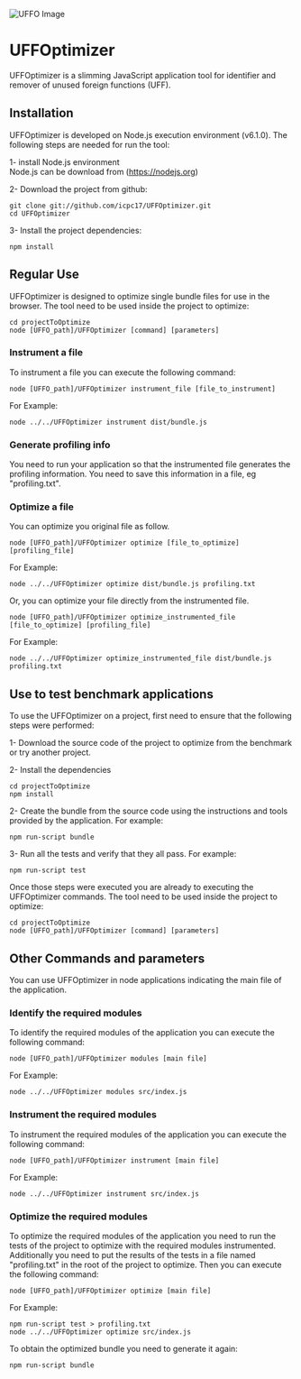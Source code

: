 ![UFFO Image](http://fs5.directupload.net/images/170302/d5zleuc5.png)
# UFFOptimizer

UFFOptimizer is a slimming JavaScript application tool for identifier and remover of unused foreign functions (UFF). 

## Installation

UFFOptimizer is developed on Node.js execution environment (v6.1.0). The following steps are needed for run the tool:

1- install Node.js environment  
Node.js can be download from (https://nodejs.org)

2- Download the project from github:

    git clone git://github.com/icpc17/UFFOptimizer.git
    cd UFFOptimizer

3- Install the project dependencies:

    npm install

## Regular Use

UFFOptimizer is designed to optimize single bundle files for use in the browser. The tool need to be used inside the project to optimize:

	cd projectToOptimize
	node [UFFO_path]/UFFOptimizer [command] [parameters]

### Instrument a file

To instrument a file you can execute the following command:

	node [UFFO_path]/UFFOptimizer instrument_file [file_to_instrument]

For Example:

	node ../../UFFOptimizer instrument dist/bundle.js

### Generate profiling info

You need to run your application so that the instrumented file generates the profiling information. You need to save this information in a file, eg "profiling.txt".

### Optimize a file

You can optimize you original file as follow.

	node [UFFO_path]/UFFOptimizer optimize [file_to_optimize] [profiling_file]

For Example:

	node ../../UFFOptimizer optimize dist/bundle.js profiling.txt

Or, you can optimize your file directly from the instrumented file.

	node [UFFO_path]/UFFOptimizer optimize_instrumented_file [file_to_optimize] [profiling_file]

For Example:

	node ../../UFFOptimizer optimize_instrumented_file dist/bundle.js profiling.txt

## Use to test benchmark applications

To use the UFFOptimizer on a project, first need to ensure that the following steps were performed:

1- Download the source code of the project to optimize from the benchmark or try another project. 
	
2- Install the dependencies

	cd projectToOptimize
	npm install

2- Create the bundle from the source code using the instructions and tools provided by the application. For example:

	npm run-script bundle

3- Run all the tests and verify that they all pass. For example:

	npm run-script test

Once those steps were executed you are already to executing the UFFOptimizer commands. The tool need to be used inside the project to optimize:
		
	cd projectToOptimize
	node [UFFO_path]/UFFOptimizer [command] [parameters]
	

## Other Commands and parameters

You can use UFFOptimizer in node applications indicating the main file of the application.

### Identify the required modules

To identify the required modules of the application you can execute the following command:

	node [UFFO_path]/UFFOptimizer modules [main file]
	
For Example:

	node ../../UFFOptimizer modules src/index.js

### Instrument the required modules

To instrument the required modules of the application you can execute the following command:

	node [UFFO_path]/UFFOptimizer instrument [main file]
	
For Example:

	node ../../UFFOptimizer instrument src/index.js
	
### Optimize the required modules

To optimize the required modules of the application you need to run the tests of the project to optimize with the required modules instrumented. Additionally you need to put the results of the tests in a file named "profiling.txt" in the root of the project to optimize. Then you can execute the following command:

	node [UFFO_path]/UFFOptimizer optimize [main file]
	
For Example:

	npm run-script test > profiling.txt
	node ../../UFFOptimizer optimize src/index.js

To obtain the optimized bundle you need to generate it again:

	npm run-script bundle
